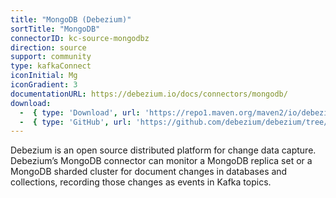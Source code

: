 ```yaml
---
title: "MongoDB (Debezium)"
sortTitle: "MongoDB"
connectorID: kc-source-mongodbz
direction: source
support: community
type: kafkaConnect
iconInitial: Mg
iconGradient: 3
documentationURL: https://debezium.io/docs/connectors/mongodb/
download:
  -  { type: 'Download', url: 'https://repo1.maven.org/maven2/io/debezium/debezium-connector-mongodb/' }
  -  { type: 'GitHub', url: 'https://github.com/debezium/debezium/tree/master/debezium-connector-mongodb' }
---
```


Debezium is an open source distributed platform for change data capture. Debezium’s MongoDB connector can monitor a MongoDB replica set or a MongoDB sharded cluster for document changes in databases and collections, recording those changes as events in Kafka topics.
